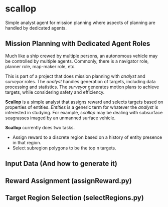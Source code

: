 # scallop
Simple analyst agent for mission planning where aspects of planning are handled by dedicated agents.

## Mission Planning with Dedicated Agent Roles

Much like a ship crewed by multiple persons, an autonomous vehicle may be controlled by multiple agents.
Commonly, there is a navigator role, planner role, map-maker role, etc. 

This is part of a project that does mission planning with _analyst_ and _surveyor_ roles.
The _analyst_ handles generation of targets, including data processing and statistics. 
The _surveyor_ generates motion plans to achieve targets, while considering safety and efficiency. 

**Scallop** is a simple analyst that assigns reward and selects targets based on properties of entities.
_Entities_ is a generic term for whatever the _analyst_ is interested in studying.
For example, _scallop_ may be dealing with subsurface seagrasses imaged by an unmanned surface vehicle.

**Scallop** currently does two tasks.
- Assign reward to a discrete region based on a history of entity presence in that region.
- Select subregion polygons to be the top n targets.


## Input Data (And how to generate it)


## Reward Assignment (assignReward.py)


## Target Region Selection (selectRegions.py)
